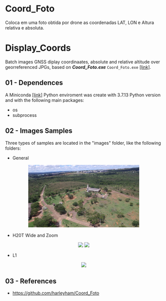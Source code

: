 # Coord_Foto
Coloca em uma foto obtida por drone as coordenadas LAT, LON e Altura relativa e absoluta.


# Display_Coords
Batch images GNSS diplay coordinaates, absolute and relative altitude over georreferenced JPGs, based on ***Coord_Foto.exe*** `Coord_Foto.exe` [[link]](https://github.com/harleyham/Coord_Foto).

## 01 - Dependences

A Miniconda [[link]](https://docs.conda.io/projects/miniconda/en/latest/miniconda-install.html) Python enviroment was create with 3.7.13 Python version and with the following main packages:
* os
* subprocess

## 02 - Images Samples

Three types of samples are located in the "images" folder, like the following folders:

* General
<p align="center">
  <img height=200px src="./images/General/DJI_0425.JPG" />  
</p>

* H20T Wide and Zoom
<p align="center">
  <img height=200px src="./images/H20T/DJI_20240502112826_0019_W_point3.JPG" />
  <img height=200px src="./images/H20T/DJI_20240502112826_0019_Z_point3.JPG" />  
</p>

* L1
<p align="center">
  <img height=200px src="./images/L1/DJI_20240302212304_0030.JPG" />  
</p>

## 03 - References

 * https://github.com/harleyham/Coord_Foto